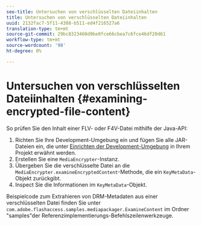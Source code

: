 ```yaml
---
seo-title: Untersuchen von verschlüsselten Dateiinhalten
title: Untersuchen von verschlüsselten Dateiinhalten
uuid: 2132fac7-5f11-4308-b511-ed4f216527a6
translation-type: tm+mt
source-git-commit: 29bc8323460d9be0fce66cbea7c6fce46df20d61
workflow-type: tm+mt
source-wordcount: '98'
ht-degree: 0%

---
```



# Untersuchen von verschlüsselten Dateiinhalten {#examining-encrypted-file-content}

So prüfen Sie den Inhalt einer FLV- oder F4V-Datei mithilfe der Java-API:

1. Richten Sie Ihre Development-Umgebung ein und fügen Sie alle JAR-Dateien ein, die unter [Einrichten der Development-Umgebung](../../aaxs-protecting-content/content-setting-up-the-sdk/content-setting-up-the-dev-env.md) in Ihrem Projekt erwähnt werden.
1. Erstellen Sie eine `MediaEncrypter`-Instanz.
1. Übergeben Sie die verschlüsselte Datei an die `MediaEncrypter.examineEncryptedContent`-Methode, die ein `KeyMetaData`-Objekt zurückgibt.
1. Inspect Sie die Informationen im `KeyMetaData`-Objekt.

Beispielcode zum Extrahieren von DRM-Metadaten aus einer verschlüsselten Datei finden Sie unter `com.adobe.flashaccess.samples.mediapackager.ExamineContent` im Ordner &quot;samples&quot;der Referenzimplementierungs-Befehlszeilenwerkzeuge.
